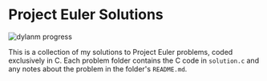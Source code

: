 # Project Euler Solutions

![dylanm progress](https://projecteuler.net/profile/dylanm.png)

This is a collection of my solutions to Project Euler problems, coded exclusively in C. Each problem folder contains the C code in `solution.c` and any notes about the problem in the folder's `README.md`.

